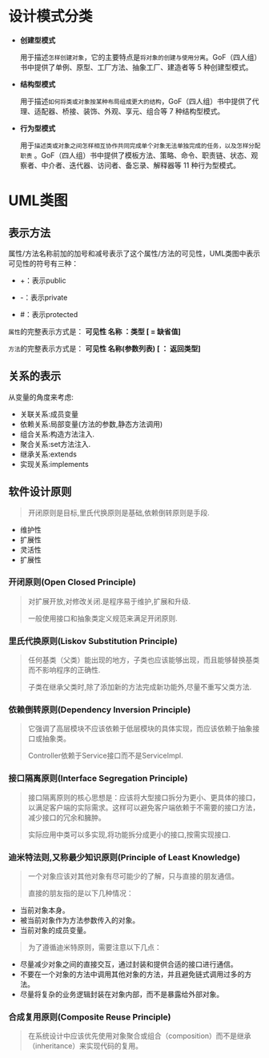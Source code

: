 # 设计模式分类

* **创建型模式**

  用于描述`怎样创建对象`，它的主要特点是`将对象的创建与使用分离`。GoF（四人组）书中提供了单例、原型、工厂方法、抽象工厂、建造者等
  5 种创建型模式。

* **结构型模式**

  用于描述`如何将类或对象按某种布局组成更大的结构`，GoF（四人组）书中提供了代理、适配器、桥接、装饰、外观、享元、组合等 7 种结构型模式。

* **行为型模式**

  用于`描述类或对象之间怎样相互协作共同完成单个对象无法单独完成的任务，以及怎样分配职责`
  。GoF（四人组）书中提供了模板方法、策略、命令、职责链、状态、观察者、中介者、迭代器、访问者、备忘录、解释器等 11 种行为型模式。

# UML类图

## 表示方法

属性/方法名称前加的加号和减号表示了这个属性/方法的可见性，UML类图中表示可见性的符号有三种：

* +：表示public

* -：表示private

* #：表示protected

`属性`的完整表示方式是： **可见性 名称 ：类型 [ = 缺省值]**

`方法`的完整表示方式是： **可见性 名称(参数列表) [ ： 返回类型]**

## 关系的表示

从变量的角度来考虑:

- 关联关系:成员变量
- 依赖关系:局部变量(方法的参数,静态方法调用)
- 组合关系:构造方法注入.
- 聚合关系:set方法注入.
- 继承关系:extends
- 实现关系:implements

## 软件设计原则

> 开闭原则是目标,里氏代换原则是基础,依赖倒转原则是手段.

- 维护性
- 扩展性
- 灵活性
- 扩展性

### 开闭原则(Open Closed Principle)

> 对扩展开放,对修改关闭.是程序易于维护,扩展和升级.
>
> 一般使用接口和抽象类定义规范来满足开闭原则.

### 里氏代换原则(Liskov Substitution Principle)

> 任何基类（父类）能出现的地方，子类也应该能够出现，而且能够替换基类而不影响程序的正确性.
>
> 子类在继承父类时,除了添加新的方法完成新功能外,尽量不重写父类方法.

### 依赖倒转原则(Dependency Inversion Principle)

> 它强调了高层模块不应该依赖于低层模块的具体实现，而应该依赖于抽象接口或抽象类。
>
> Controller依赖于Service接口而不是ServiceImpl.

### 接口隔离原则(Interface Segregation Principle)

> 接口隔离原则的核心思想是：应该将大型接口拆分为更小、更具体的接口，
> 以满足客户端的实际需求。这样可以避免客户端依赖于不需要的接口方法，减少接口的冗余和臃肿。
>
> 实际应用中类可以多实现,将功能拆分成更小的接口,按需实现接口.

### 迪米特法则,又称最少知识原则(Principle of Least Knowledge)

> 一个对象应该对其他对象有尽可能少的了解，只与直接的朋友通信。
>
> 直接的朋友指的是以下几种情况：

- 当前对象本身。
- 被当前对象作为方法参数传入的对象。
- 当前对象的成员变量。

> 为了遵循迪米特原则，需要注意以下几点：

- 尽量减少对象之间的直接交互，通过封装和提供合适的接口进行通信。
- 不要在一个对象的方法中调用其他对象的方法，并且避免链式调用过多的方法。
- 尽量将复杂的业务逻辑封装在对象内部，而不是暴露给外部对象。

### 合成复用原则(Composite Reuse Principle)

> 在系统设计中应该优先使用对象聚合或组合（composition）而不是继承（inheritance）来实现代码的复用。